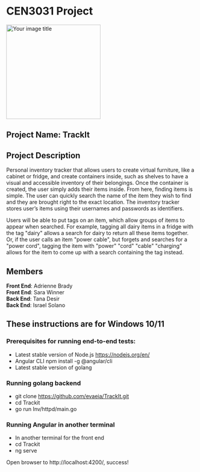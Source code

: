 # CEN3031 Project

<img src="https://github.com/evaeia/TrackIt/blob/main/logo.png?raw=true" alt="Your image title" width="250"/>

## Project Name: TrackIt

## Project Description

Personal inventory tracker that allows users to create virtual furniture, like a cabinet or fridge, and create containers inside, such as shelves to have a visual and accessible inventory of their belongings. Once the container is created, the user simply adds their items inside. From here, finding items is simple. The user can quickly search the name of the item they wish to find and they are brought right to the exact location. The inventory tracker stores user’s items using their usernames and passwords as identifiers.

Users will be able to put tags on an item, which allow groups of items to appear when searched. For example, tagging all dairy items in a fridge with the tag "dairy" allows a search for dairy to return all these items together. Or, if the user calls an item "power cable", but forgets and searches for a "power cord", tagging the item with "power" "cord" "cable" "charging" allows for the item to come up with a search containing the tag instead.

## Members

**Front End**: Adrienne Brady  
**Front End**: Sara Winner  
**Back End**: Tana Desir  
**Back End**: Israel Solano

## These instructions are for Windows 10/11

### Prerequisites for running end-to-end tests:

* Latest stable version of Node.js https://nodejs.org/en/
* Angular CLI npm install -g @angular/cli
* Latest stable version of golang

### Running golang backend
* git clone https://github.com/evaeia/TrackIt.git
* cd Trackit
* go run Inv/httpd/main.go

### Running Angular in another terminal
* In another terminal for the front end
* cd Trackit
* ng serve

Open browser to http://localhost:4200/, success!